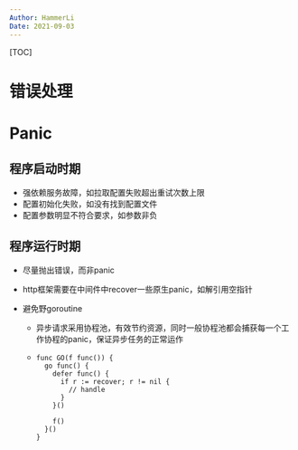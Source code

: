 ```yaml
---
Author: HammerLi
Date: 2021-09-03
---
```


[TOC]

# 错误处理

# Panic

## 程序启动时期

- 强依赖服务故障，如拉取配置失败超出重试次数上限
- 配置初始化失败，如没有找到配置文件
- 配置参数明显不符合要求，如参数非负

## 程序运行时期

- 尽量抛出错误，而非panic

- http框架需要在中间件中recover一些原生panic，如解引用空指针

- 避免野goroutine

  - 异步请求采用协程池，有效节约资源，同时一般协程池都会捕获每一个工作协程的panic，保证异步任务的正常运作

  - ```golang
    func GO(f func()) {
      go func() {
        defer func() {
          if r := recover; r != nil {
            // handle
          }
        }()
        
        f()
      }()
    }
    ```

